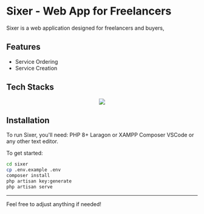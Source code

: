 # Sixer - Web App for Freelancers
Sixer is a web application designed for freelancers and buyers, 

## Features
- Service Ordering
- Service Creation

## Tech Stacks

<p align="center">
    <img src="https://skillicons.dev/icons?i=git,html,css,bootstrap,javascript,laravel" />
</p>

## Installation

To run Sixer, you'll need:
PHP 8+
Laragon or XAMPP
Composer
VSCode or any other text editor.

To get started:
```sh
cd sixer
cp .env.example .env
composer install
php artisan key:generate
php artisan serve
```

<hr>
Feel free to adjust anything if needed!
